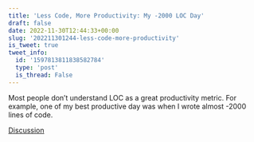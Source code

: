 ```yaml
---
title: 'Less Code, More Productivity: My -2000 LOC Day'
draft: false
date: 2022-11-30T12:44:33+00:00
slug: '202211301244-less-code-more-productivity'
is_tweet: true
tweet_info:
  id: '1597813811838582784'
  type: 'post'
  is_thread: False
---
```




Most people don’t understand LOC as a great productivity metric. For example, one of my best productive day was when I wrote almost -2000 lines of code.

[Discussion](https://x.com/sytelus/status/1597813811838582784)
